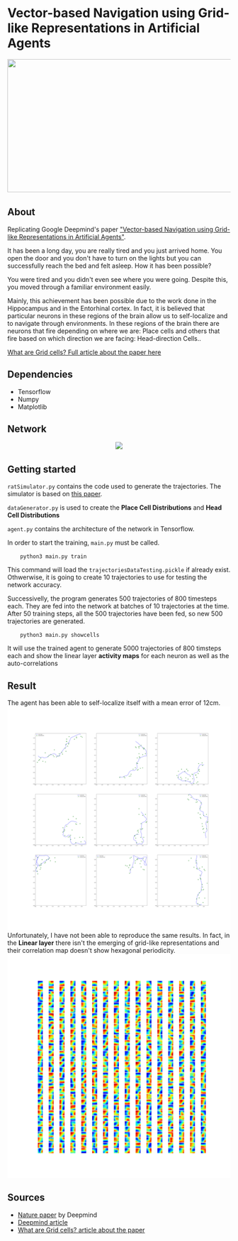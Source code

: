# Vector-based Navigation using Grid-like Representations in Artificial Agents
<p align="center">
  <img width="600" height="300" src="http://www.stefanorosa.me/structureFiles/Images/VBN0.jpg">
</p>

## About
Replicating Google Deepmind's paper ["Vector-based Navigation using Grid-like Representations in Artificial Agents"](https://deepmind.com/blog/grid-cells/).

It has been a long day, you are really tired and you just arrived home. You open the door and you don't have to turn on the lights but you can successfully reach the bed and felt asleep. 
How it has been possible?

You were tired and you didn't even see where you were going. Despite this, you moved through a familiar environment easily. 

Mainly, this achievement has been possible due to the work done in the Hippocampus and in the Entorhinal cortex. In fact, it is believed that particular neurons in these regions of the brain allow us to self-localize and to navigate through environments. In these regions of the brain there are neurons that fire depending on where we are: Place cells and others that fire based on which direction we are facing: Head-direction Cells..

[What are Grid cells?  Full article about the paper here](http://www.stefanorosa.me/artificialIntelligence/spatialNavigation.php)

## Dependencies
* Tensorflow
* Numpy
* Matplotlib

## Network
<p align="center">
  <img src="http://www.stefanorosa.me/structureFiles/Images/VBN5.jpg">
</p>

## Getting started
`ratSimulator.py` contains the code used to generate the trajectories. The simulator is based on [this paper](https://journals.plos.org/ploscompbiol/article/file?id=10.1371/journal.pcbi.1002553&type=printable).

`dataGenerator.py` is used to create the **Place Cell Distributions** and **Head Cell Distributions**

`agent.py` contains the architecture of the network in Tensorflow.

In order to start the training, `main.py` must be called.


```
	python3 main.py train
```

This command will load the `trajectoriesDataTesting.pickle` if already exist. Othwerwise, it is going to create 10 trajectories to use for testing the network accuracy. 

Successivelly, the program generates 500 trajectories of 800 timesteps each. They are fed into the network at batches of 10 trajectories at the time. After 50 training steps, all the 500 trajectories have been fed, so new 500 trajectories are generated.

```
	python3 main.py showcells
```

It will use the trained agent to generate 5000 trajectories of 800 timsteps each and show the linear layer **activity maps** for each neuron as well as the auto-correlations

## Result
The agent has been able to self-localize itself with a mean error of 12cm.
![network Image](https://github.com/R-Stefano/Grid-Cells/blob/master/predictedTrajectory.png)
Unfortunately, I have not been able to reproduce the same results. In fact, in the **Linear layer** there isn't the emerging of grid-like representations and their correlation map doesn't show hexagonal periodicity.
![network Image](https://github.com/R-Stefano/Grid-Cells/blob/master/activityMaps/neurons.jpg)

## Sources
* [Nature paper](https://www.nature.com/articles/s41586-018-0102-6) by Deepmind
* [Deepmind article](https://deepmind.com/blog/grid-cells/)
* [What are Grid cells? article about the paper](http://www.stefanorosa.me/artificialIntelligence/spatialNavigation.php)
